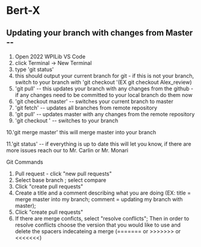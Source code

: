 # Bert-X

Updating your branch with changes from Master --
--
1. Open 2022 WPILib VS Code
2. click Terminal -> New Terminal
3. type 'git status'
4. this should output your current branch for git - if this is not your branch, switch to your branch with 'git checkout <your branch name>'(EX git checkout Alex_review)
5. 'git pull' -- this updates your branch with any changes from the github - if any changes need to be committed to your local branch do them now
6. 'git checkout master' -- switches your current branch to master
7. 'git fetch' -- updates all branches from remote repository
8. 'git pull' -- updates master with any changes from the remote repository
9. 'git checkout <your branch name>' -- switches to your branch

  10.'git merge master' this will merge master into your branch

  11.'git status' -- if everything is up to date this will let you know, if there are more issues reach our to Mr. Carlin or Mr. Monari


Git Commands

1. Pull request - click "new pull requests"
2. Select base branch <your branch name>; select compare <master>
3. Click "create pull requests"
4. Create a title and a comment describing what you are doing (EX: title = merge master into my branch; comment = updating my branch with master);
5. Click "create pull requests"
6. If there are merge conficts, select "resolve conflicts"; Then in order to resolve conflicts choose the version that you would like to use and delete the spacers indecateing a merge (======= or >>>>>>> or <<<<<<<)
